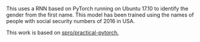 This uses a RNN based on PyTorch running on Ubuntu 17.10 to identify the gender from the first name. This model has been trained using the names of people with social security numbers of 2016 in USA.

This work is based on [spro/practical-pytorch.](https://github.com/spro/practical-pytorch/blob/master/char-rnn-classification/char-rnn-classification.ipynb)